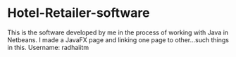 # Hotel-Retailer-software
This is the software developed by me in the process of working with Java in Netbeans. 
I made a JavaFX page and linking one page to other...such things in this.
Username: radhaiitm
